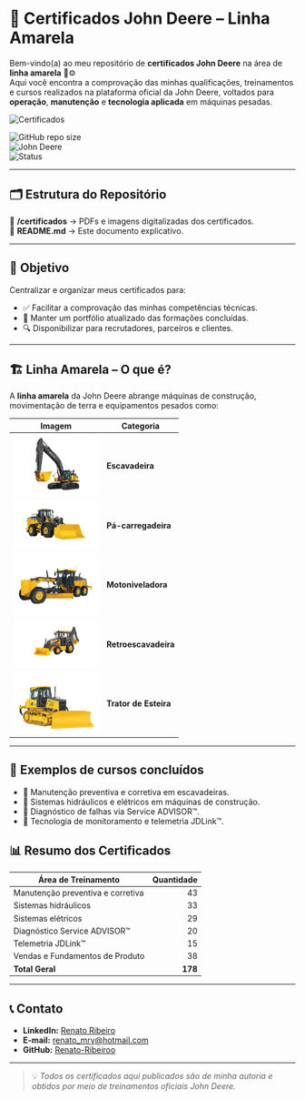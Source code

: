# 📜 Certificados John Deere – Linha Amarela

Bem-vindo(a) ao meu repositório de **certificados John Deere** na área de **linha amarela** 🚜⚙️  
Aqui você encontra a comprovação das minhas qualificações, treinamentos e cursos realizados na plataforma oficial da John Deere, voltados para **operação**, **manutenção** e **tecnologia aplicada** em máquinas pesadas.

![Certificados](https://img.shields.io/badge/Certificados-178-green?style=for-the-badge)

![GitHub repo size](https://img.shields.io/github/repo-size/Renato-Ribeiroo/certificados-john-deere?color=green&label=Tamanho%20do%20Reposit%C3%B3rio)  
![John Deere](https://img.shields.io/badge/John%20Deere-Linha%20Amarela-yellowgreen?logo=John-Deere&logoColor=white)  
![Status](https://img.shields.io/badge/Status-Atualizado-success)

---

## 🗂 Estrutura do Repositório
📁 **/certificados** → PDFs e imagens digitalizadas dos certificados.  
📄 **README.md** → Este documento explicativo.

---

## 🎯 Objetivo
Centralizar e organizar meus certificados para:
- ✅ Facilitar a comprovação das minhas competências técnicas.  
- 📂 Manter um portfólio atualizado das formações concluídas.  
- 🔍 Disponibilizar para recrutadores, parceiros e clientes.

---

## 🏗 Linha Amarela – O que é?
A **linha amarela** da John Deere abrange máquinas de construção, movimentação de terra e equipamentos pesados como:

| Imagem | Categoria |
|--------|-----------|
| <img src="imagens/escavadeira.png" alt="Escavadeira" width="150"/> | **Escavadeira** |
| <img src="imagens/pa-carregadeira.png" alt="Pá-carregadeira" width="150"/> | **Pá-carregadeira** |
| <img src="imagens/motoniveladora.png" alt="Motoniveladora" width="150"/> | **Motoniveladora** |
| <img src="imagens/retroescavadeira.png" alt="Retroescavadeira" width="150"/> | **Retroescavadeira** |
| <img src="imagens/trator-esteiras.png" alt="Trator de Esteiras" width="150"/> | **Trator de Esteira** |

---

## 📌 Exemplos de cursos concluídos
- 🔹 Manutenção preventiva e corretiva em escavadeiras.  
- 🔹 Sistemas hidráulicos e elétricos em máquinas de construção.  
- 🔹 Diagnóstico de falhas via Service ADVISOR™.  
- 🔹 Tecnologia de monitoramento e telemetria JDLink™.

## 📊 Resumo dos Certificados

| Área de Treinamento                 | Quantidade |
|-----------------------------------|-----------:|
| Manutenção preventiva e corretiva | 43         |
| Sistemas hidráulicos              | 33         |
| Sistemas elétricos               | 29         |
| Diagnóstico Service ADVISOR™     | 20         |
| Telemetria JDLink™               | 15         |
| Vendas e Fundamentos de Produto  | 38         |
| **Total Geral**                  | **178**    |

---

## 📞 Contato
- **LinkedIn:** [Renato Ribeiro](https://www.linkedin.com/in/renato-ribeiro2022/)  
- **E-mail:** [renato_mry@hotmail.com](mailto:renato_mry@hotmail.com)  
- **GitHub:** [Renato-Ribeiroo](https://github.com/Renato-Ribeiroo)  

---

> 💡 *Todos os certificados aqui publicados são de minha autoria e obtidos por meio de treinamentos oficiais John Deere.*
